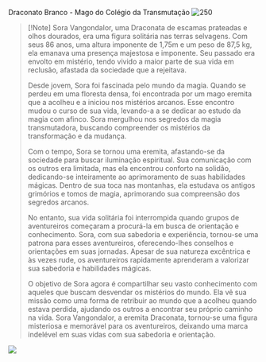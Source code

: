 Draconato Branco - Mago do Colégio da Transmutação
![250](https://i.pinimg.com/564x/5e/bc/9e/5ebc9eb9b98520b0a780d7fd3ba76a39.jpg)


> [!Note] Sora Vangondalor, 
> uma Draconata de escamas prateadas e olhos dourados, era uma figura solitária nas terras selvagens. Com seus 86 anos, uma altura imponente de 1,75m e um peso de 87,5 kg, ela emanava uma presença majestosa e imponente. Seu passado era envolto em mistério, tendo vivido a maior parte de sua vida em reclusão, afastada da sociedade que a rejeitava.
> 
> Desde jovem, Sora foi fascinada pelo mundo da magia. Quando se perdeu em uma floresta densa, foi encontrada por um mago eremita que a acolheu e a iniciou nos mistérios arcanos. Esse encontro mudou o curso de sua vida, levando-a a se dedicar ao estudo da magia com afinco. Sora mergulhou nos segredos da magia transmutadora, buscando compreender os mistérios da transformação e da mudança.
> 
> Com o tempo, Sora se tornou uma eremita, afastando-se da sociedade para buscar iluminação espiritual. Sua comunicação com os outros era limitada, mas ela encontrou conforto na solidão, dedicando-se inteiramente ao aprimoramento de suas habilidades mágicas. Dentro de sua toca nas montanhas, ela estudava os antigos grimórios e tomos de magia, aprimorando sua compreensão dos segredos arcanos.
> 
> No entanto, sua vida solitária foi interrompida quando grupos de aventureiros começaram a procurá-la em busca de orientação e conhecimento. Sora, com sua sabedoria e experiência, tornou-se uma patrona para esses aventureiros, oferecendo-lhes conselhos e orientações em suas jornadas. Apesar de sua natureza excêntrica e às vezes rude, os aventureiros rapidamente aprenderam a valorizar sua sabedoria e habilidades mágicas.
> 
> O objetivo de Sora agora é compartilhar seu vasto conhecimento com aqueles que buscam desvendar os mistérios do mundo. Ela vê sua missão como uma forma de retribuir ao mundo que a acolheu quando estava perdida, ajudando os outros a encontrar seu próprio caminho na vida. Sora Vangondalor, a eremita Draconata, tornou-se uma figura misteriosa e memorável para os aventureiros, deixando uma marca indelével em suas vidas com sua sabedoria e orientação.



![](https://i.pinimg.com/736x/e5/8b/62/e58b6263567b5de4ac84fd4caa2ad37f.jpg)